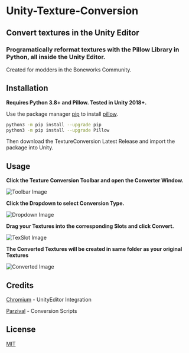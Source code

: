 # Unity-Texture-Conversion
## Convert textures in the Unity Editor
### Programatically reformat textures with the Pillow Library in Python, all inside the Unity Editor.

Created for modders in the Boneworks Community.

## Installation
**Requires Python 3.8+ and Pillow. Tested in Unity 2018+.**

Use the package manager [pip](https://pip.pypa.io/en/stable/) to install [pillow](https://pillow.readthedocs.io/en/stable/).

```bash
python3 -m pip install --upgrade pip
python3 -m pip install --upgrade Pillow
```

Then download the TextureConversion Latest Release and import the package into Unity.

## Usage
**Click the Texture Conversion Toolbar and open the Converter Window.**

![Toolbar Image](https://i.imgur.com/a8YeHB8.png)

**Click the Dropdown to select Conversion Type.**

![Dropdown Image](https://i.imgur.com/uTfeDrF.png)

**Drag your Textures into the corresponding Slots and click Convert.**

![TexSlot Image](https://i.imgur.com/LTD3Rln.png)

**The Converted Textures will be created in same folder as your original Textures**

![Converted Image](https://i.imgur.com/YDXz2Ae.png)

## Credits
[Chromium](https://github.com/Chromum) - UnityEditor Integration

[Parzival](https://github.com/Parzival-3141) - Conversion Scripts

## License
[MIT](https://choosealicense.com/licenses/mit/)
